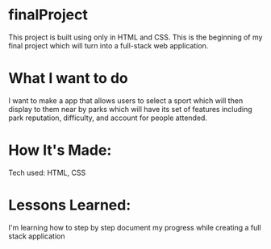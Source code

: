 # finalProject
This project is built using only in HTML and CSS. This is the beginning of my final project which will turn into a full-stack web application.

# What I want to do
I want to make a app that allows users to select a sport which will then display to them near by parks which will have its set of features including park reputation, difficulty, and account for people attended.

# How It's Made:
Tech used: HTML, CSS

# Lessons Learned:
I'm learning how to step by step document my progress while creating a full stack application
